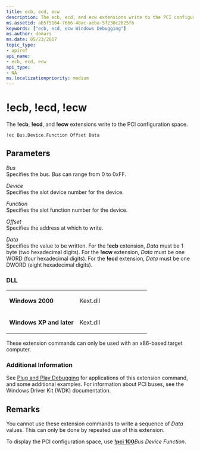 ```yaml
---
title: ecb, ecd, ecw
description: The ecb, ecd, and ecw extensions write to the PCI configuration space.
ms.assetid: ab5f5164-7666-48ac-aeba-5f238c2625f6
keywords: ["ecb, ecd, ecw Windows Debugging"]
ms.author: domars
ms.date: 05/23/2017
topic_type:
- apiref
api_name:
- ecb, ecd, ecw
api_type:
- NA
ms.localizationpriority: medium
---
```


# !ecb, !ecd, !ecw


The **!ecb**, **!ecd**, and **!ecw** extensions write to the PCI configuration space.

```dbgcmd
!ec Bus.Device.Function Offset Data 
```

## <span id="ddk__ec__dbg"></span><span id="DDK__EC__DBG"></span>Parameters


<span id="_______Bus______"></span><span id="_______bus______"></span><span id="_______BUS______"></span> *Bus*   
Specifies the bus. *Bus* can range from 0 to 0xFF.

<span id="_______Device______"></span><span id="_______device______"></span><span id="_______DEVICE______"></span> *Device*   
Specifies the slot device number for the device.

<span id="_______Function______"></span><span id="_______function______"></span><span id="_______FUNCTION______"></span> *Function*   
Specifies the slot function number for the device.

<span id="_______Offset______"></span><span id="_______offset______"></span><span id="_______OFFSET______"></span> *Offset*   
Specifies the address at which to write.

<span id="_______Data______"></span><span id="_______data______"></span><span id="_______DATA______"></span> *Data*   
Specifies the value to be written. For the **!ecb** extension, *Data* must be 1 byte (two hexadecimal digits). For the **!ecw** extension, *Data* must be one WORD (four hexadecimal digits). For the **!ecd** extension, *Data* must be one DWORD (eight hexadecimal digits).

### <span id="DLL"></span><span id="dll"></span>DLL

<table>
<colgroup>
<col width="50%" />
<col width="50%" />
</colgroup>
<tbody>
<tr class="odd">
<td align="left"><p><strong>Windows 2000</strong></p></td>
<td align="left"><p>Kext.dll</p></td>
</tr>
<tr class="even">
<td align="left"><p><strong>Windows XP and later</strong></p></td>
<td align="left"><p>Kext.dll</p></td>
</tr>
</tbody>
</table>

 

These extension commands can only be used with an x86-based target computer.

### <span id="Additional_Information"></span><span id="additional_information"></span><span id="ADDITIONAL_INFORMATION"></span>Additional Information

See [Plug and Play Debugging](plug-and-play-debugging.md) for applications of this extension command, and some additional examples. For information about PCI buses, see the Windows Driver Kit (WDK) documentation.

Remarks
-------

You cannot use these extension commands to write a sequence of *Data* values. This can only be done by repeated use of this extension.

To display the PCI configuration space, use [**!pci 100**](-pci.md)*Bus Device Function*.

 

 





